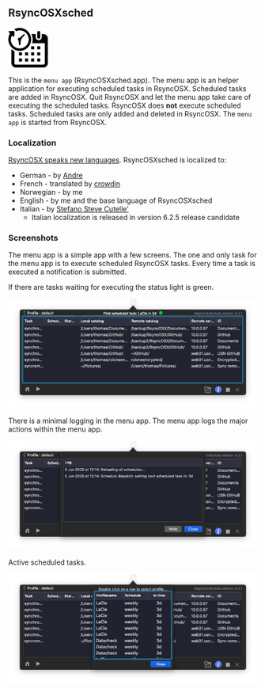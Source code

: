## RsyncOSXsched

![](icon/menuapp.png)

This is the `menu app` (RsyncOSXsched.app). The menu app is an helper application for executing scheduled tasks in RsyncOSX. Scheduled tasks are added in RsyncOSX. Quit RsyncOSX and let the menu app take care of executing the scheduled tasks. RsyncOSX does **not** execute scheduled tasks. Scheduled tasks are only added and deleted in RsyncOSX. The `menu app` is started from RsyncOSX.

### Localization

[RsyncOSX speaks new languages](https://rsyncosx.netlify.app/post/localization/). RsyncOSXsched is localized to:
- German - by [Andre](https://github.com/andre68723)
- French - translated by [crowdin](https://crowdin.com/project/rsyncosx)
- Norwegian - by me
- English - by me and the base language of RsyncOSXsched
- Italian - by [Stefano Steve Cutelle'](https://github.com/stefanocutelle)
  - Italian localization is released in version 6.2.5 release candidate

### Screenshots

The menu app is a simple app with a few screens. The one and only task for the menu app is to execute scheduled RsyncOSX tasks. Every time a task is executed a notification is submitted.

If there are tasks waiting for executing the status light is green.

![](screenshots/menuapp1.png)

There is a minimal logging in the menu app. The menu app logs the major actions within the menu app.

![](screenshots/menuapp2.png)

Active scheduled tasks.

![](screenshots/menuapp3.png)
